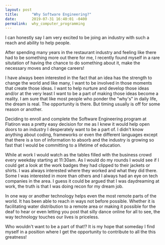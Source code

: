 ```yaml
---
layout: post
title:      "Why Software Engineering?"
date:       2019-07-31 16:40:01 -0400
permalink:  why_computer_programming
---
```



I can honestly say I am very excited to be joing an industry with such a reach and ability to help people. 

After spending many years in the restaurant industry and feeling like there had to be something more out there for me, I recently found myself in a rare situtation of having the chance to do something about it, make the necessary moves and change careers!   

I have always been interested in the fact that an idea has the strength to change the world and like many, I want to be involved in those moments that create those ideas. I want to help nurture and develop those ideas and/or at the very least I want to be a part of making those ideas become a reality.  I am sure that like most people who ponder the "why's" in daily life, the dream is real. The opportunity is there. But timing usually is off for some reason or another. 

Deciding to enroll and complete the Software Engineering program at Flatiron was a pretty easy decision for me as I knew it would help open doors to an industry I desperately want to be a part of.  I didn't know anything about coding, frameworks or even the different languages except that there is a ton of information to absorb and the industry is growing so fast that I would be committing to a lifetime of education. 

While at work I would watch as the tables filled with the business crowd every weekday starting at 11:30am.  As I would do my rounds I would see if I could get a look at the work badges they had clipped to their jackets or shirts. I was always interested where they worked and what they did there. Some I was interested in more than others and I always had an eye on tech companies in the area. I guess it could be argued that I was daydreaming at work, the truth is that I was doing recon for my dream job.  

In one way or another technology helps even the most remote parts of the world. It has been able to reach in ways not before possible.  Whether it is facilitating water distribution to a remote area or making it possible for the deaf to hear or even letting you post that silly dance online for all to see, the way technology touches our lives is priceless. 

Who wouldn't want to be a part of that!?  It is my hope that someday I find myself in a position where I get the opportunity to contribute to all the this greatness! 




